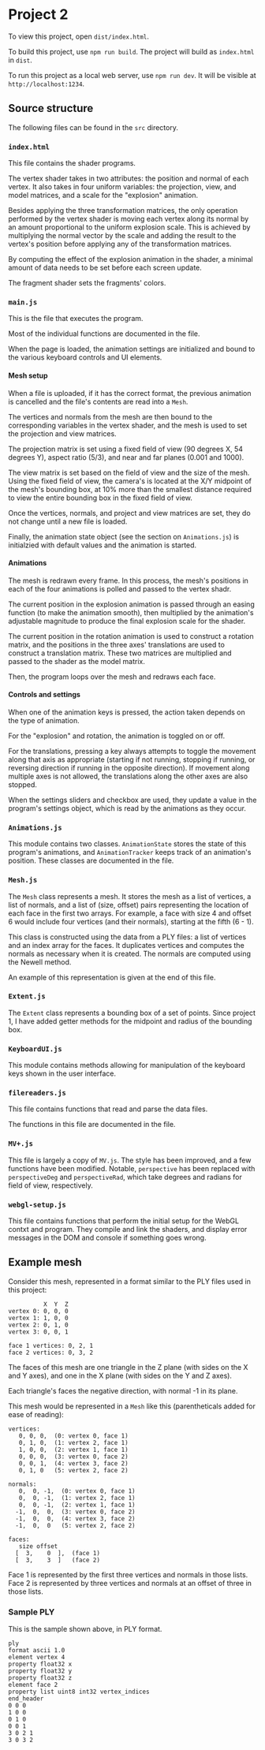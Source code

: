 # Project 2

To view this project, open `dist/index.html`.

To build this project, use `npm run build`. The project will build as
`index.html` in `dist`.

To run this project as a local web server, use `npm run dev`. It will be visible
at `http://localhost:1234`.

## Source structure

The following files can be found in the `src` directory.

### `index.html`

This file contains the shader programs.

The vertex shader takes in two attributes: the position and normal of each
vertex. It also takes in four uniform variables: the projection, view, and model
matrices, and a scale for the "explosion" animation.

Besides applying the three transformation matrices, the only operation performed
by the vertex shader is moving each vertex along its normal by an amount
proportional to the uniform explosion scale. This is achieved by multiplying the
normal vector by the scale and adding the result to the vertex's position before
applying any of the transformation matrices.

By computing the effect of the explosion animation in the shader, a minimal
amount of data needs to be set before each screen update.

The fragment shader sets the fragments' colors.

### `main.js`

This is the file that executes the program.

Most of the individual functions are documented in the file.

When the page is loaded, the animation settings are initialized and bound to the
various keyboard controls and UI elements.

#### Mesh setup

When a file is uploaded, if it has the correct format, the previous animation is
cancelled and the file's contents are read into a `Mesh`.

The vertices and normals from the mesh are then bound to the corresponding
variables in the vertex shader, and the mesh is used to set the projection and
view matrices.

The projection matrix is set using a fixed field of view (90 degrees X, 54
degrees Y), aspect ratio (5/3), and near and far planes (0.001 and 1000).

The view matrix is set based on the field of view and the size of the
mesh. Using the fixed field of view, the camera's is located at the X/Y midpoint
of the mesh's bounding box, at 10% more than the smallest distance required to
view the entire bounding box in the fixed field of view.

Once the vertices, normals, and project and view matrices are set, they do not
change until a new file is loaded.

Finally, the animation state object (see the section on `Animations.js`) is
initialzied with default values and the animation is started.

#### Animations

The mesh is redrawn every frame. In this process, the mesh's positions in each
of the four animations is polled and passed to the vertex shadr.

The current position in the explosion animation is passed through an easing
function (to make the animation smooth), then multiplied by the animation's
adjustable magnitude to produce the final explosion scale for the shader.

The current position in the rotation animation is used to construct a rotation
matrix, and the positions in the three axes' translations are used to construct
a translation matrix. These two matrices are multiplied and passed to the shader
as the model matrix.

Then, the program loops over the mesh and redraws each face.

#### Controls and settings

When one of the animation keys is pressed, the action taken depends on the
type of animation.

For the "explosion" and rotation, the animation is toggled on or off.

For the translations, pressing a key always attempts to toggle the movement
along that axis as appropriate (starting if not running, stopping if running, or
reversing direction if running in the opposite direction). If movement along
multiple axes is not allowed, the translations along the other axes are also
stopped.

When the settings sliders and checkbox are used, they update a value in the
program's settings object, which is read by the animations as they occur.

### `Animations.js`

This module contains two classes. `AnimationState` stores the state of this
program's animations, and `AnimationTracker` keeps track of an animation's
position. These classes are documented in the file.

### `Mesh.js`

The `Mesh` class represents a mesh. It stores the mesh as a list of vertices, a
list of normals, and a list of (size, offset) pairs representing the location of
each face in the first two arrays. For example, a face with size 4 and offset 6
would include four vertices (and their normals), starting at the fifth (6 - 1).

This class is constructed using the data from a PLY files: a list of vertices
and an index array for the faces. It duplicates vertices and computes the
normals as necessary when it is created. The normals are computed using the
Newell method.

An example of this representation is given at the end of this file.

### `Extent.js`

The `Extent` class represents a bounding box of a set of points. Since project
1, I have added getter methods for the midpoint and radius of the bounding box.

### `KeyboardUI.js`

This module contains methods allowing for manipulation of the keyboard keys
shown in the user interface.

### `filereaders.js`

This file contains functions that read and parse the data files.

The functions in this file are documented in the file.

### `MV+.js`

This file is largely a copy of `MV.js`. The style has been improved, and a few
functions have been modified. Notable, `perspective` has been replaced with
`perspectiveDeg` and `perspectiveRad`, which take degrees and radians for field
of view, respectively.

### `webgl-setup.js`

This file contains functions that perform the initial setup for the WebGL
contxt and program. They compile and link the shaders, and display error
messages in the DOM and console if something goes wrong.


## Example mesh

Consider this mesh, represented in a format similar to the PLY files used in
this project:

```
          X  Y  Z
vertex 0: 0, 0, 0
vertex 1: 1, 0, 0
vertex 2: 0, 1, 0
vertex 3: 0, 0, 1

face 1 vertices: 0, 2, 1
face 2 vertices: 0, 3, 2
```

The faces of this mesh are one triangle in the Z plane (with sides on the X and Y axes),
and one in the X plane (with sides on the Y and Z axes).

Each triangle's faces the negative direction, with normal -1 in its plane.

This mesh would be represented in a `Mesh` like this (parentheticals added for
ease of reading):
```
vertices:
   0, 0, 0,  (0: vertex 0, face 1)
   0, 1, 0,  (1: vertex 2, face 1)
   1, 0, 0,  (2: vertex 1, face 1)
   0, 0, 0,  (3: vertex 0, face 2)
   0, 0, 1,  (4: vertex 3, face 2)
   0, 1, 0   (5: vertex 2, face 2)
  
normals:
   0,  0, -1,  (0: vertex 0, face 1)
   0,  0, -1,  (1: vertex 2, face 1)
   0,  0, -1,  (2: vertex 1, face 1)
  -1,  0,  0,  (3: vertex 0, face 2)
  -1,  0,  0,  (4: vertex 3, face 2)
  -1,  0,  0   (5: vertex 2, face 2)
  
faces:
   size offset
  [  3,    0  ],  (face 1)
  [  3,    3  ]   (face 2)
```

Face 1 is represented by the first three vertices and normals in those lists.
Face 2 is represented by three vertices and normals at an offset of three in
those lists.

### Sample PLY

This is the sample shown above, in PLY format.

```
ply
format ascii 1.0
element vertex 4
property float32 x
property float32 y
property float32 z
element face 2
property list uint8 int32 vertex_indices
end_header
0 0 0
1 0 0
0 1 0
0 0 1
3 0 2 1
3 0 3 2
```
